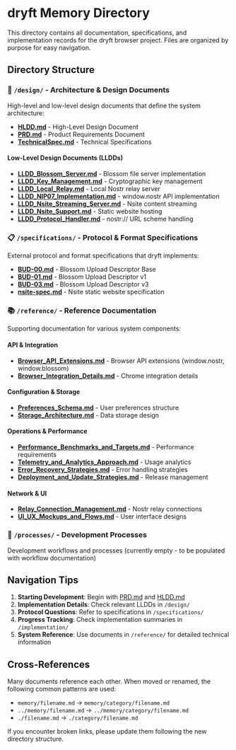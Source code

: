 # dryft Memory Directory

This directory contains all documentation, specifications, and implementation records for the dryft browser project. Files are organized by purpose for easy navigation.

## Directory Structure

### 📐 `/design/` - Architecture & Design Documents
High-level and low-level design documents that define the system architecture:

- **[HLDD.md](design/HLDD.md)** - High-Level Design Document
- **[PRD.md](design/PRD.md)** - Product Requirements Document  
- **[TechnicalSpec.md](design/TechnicalSpec.md)** - Technical Specifications

#### Low-Level Design Documents (LLDDs)
- **[LLDD_Blossom_Server.md](design/LLDD_Blossom_Server.md)** - Blossom file server implementation
- **[LLDD_Key_Management.md](design/LLDD_Key_Management.md)** - Cryptographic key management
- **[LLDD_Local_Relay.md](design/LLDD_Local_Relay.md)** - Local Nostr relay server
- **[LLDD_NIP07_Implementation.md](design/LLDD_NIP07_Implementation.md)** - window.nostr API implementation
- **[LLDD_Nsite_Streaming_Server.md](design/LLDD_Nsite_Streaming_Server.md)** - Nsite content streaming
- **[LLDD_Nsite_Support.md](design/LLDD_Nsite_Support.md)** - Static website hosting
- **[LLDD_Protocol_Handler.md](design/LLDD_Protocol_Handler.md)** - nostr:// URL scheme handling

### 📋 `/specifications/` - Protocol & Format Specifications
External protocol and format specifications that dryft implements:

- **[BUD-00.md](specifications/BUD-00.md)** - Blossom Upload Descriptor Base
- **[BUD-01.md](specifications/BUD-01.md)** - Blossom Upload Descriptor v1
- **[BUD-03.md](specifications/BUD-03.md)** - Blossom Upload Descriptor v3
- **[nsite-spec.md](specifications/nsite-spec.md)** - Nsite static website specification

### 📚 `/reference/` - Reference Documentation
Supporting documentation for various system components:

#### API & Integration
- **[Browser_API_Extensions.md](reference/Browser_API_Extensions.md)** - Browser API extensions (window.nostr, window.blossom)
- **[Browser_Integration_Details.md](reference/Browser_Integration_Details.md)** - Chrome integration details

#### Configuration & Storage  
- **[Preferences_Schema.md](reference/Preferences_Schema.md)** - User preferences structure
- **[Storage_Architecture.md](reference/Storage_Architecture.md)** - Data storage design

#### Operations & Performance
- **[Performance_Benchmarks_and_Targets.md](reference/Performance_Benchmarks_and_Targets.md)** - Performance requirements
- **[Telemetry_and_Analytics_Approach.md](reference/Telemetry_and_Analytics_Approach.md)** - Usage analytics
- **[Error_Recovery_Strategies.md](reference/Error_Recovery_Strategies.md)** - Error handling strategies
- **[Deployment_and_Update_Strategies.md](reference/Deployment_and_Update_Strategies.md)** - Release management

#### Network & UI
- **[Relay_Connection_Management.md](reference/Relay_Connection_Management.md)** - Nostr relay connections
- **[UI_UX_Mockups_and_Flows.md](reference/UI_UX_Mockups_and_Flows.md)** - User interface designs

### 🔄 `/processes/` - Development Processes
Development workflows and processes (currently empty - to be populated with workflow documentation)

## Navigation Tips

1. **Starting Development**: Begin with [PRD.md](design/PRD.md) and [HLDD.md](design/HLDD.md)
2. **Implementation Details**: Check relevant LLDDs in `/design/` 
3. **Protocol Questions**: Refer to specifications in `/specifications/`
4. **Progress Tracking**: Check implementation summaries in `/implementation/`
5. **System Reference**: Use documents in `/reference/` for detailed technical information

## Cross-References

Many documents reference each other. When moved or renamed, the following common patterns are used:
- `memory/filename.md` → `memory/category/filename.md`
- `../memory/filename.md` → `../memory/category/filename.md`
- `./filename.md` → `./category/filename.md`

If you encounter broken links, please update them following the new directory structure.